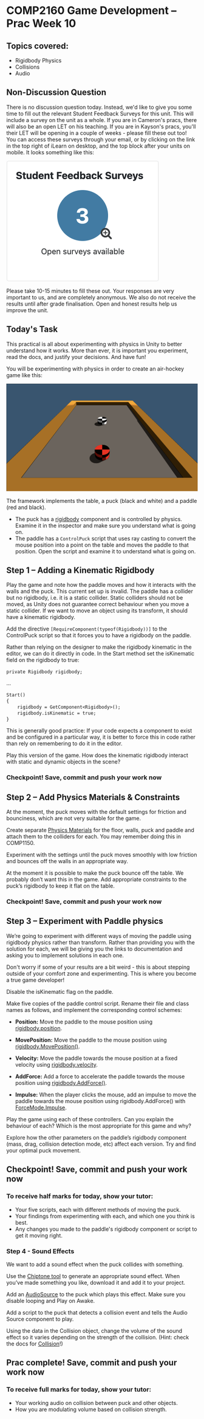 # COMP2160 Game Development – Prac Week 10

## Topics covered:
* Rigidbody Physics
* Collisions
* Audio

## Non-Discussion Question
There is no discussion question today. Instead, we'd like to give you some time to fill out the relevant Student Feedback Surveys for this unit. This will include a survey on the unit as a whole. If you are in Cameron's pracs, there will also be an open LET on his teaching. If you are in Kayson's pracs, you'll their LET will be opening in a couple of weeks - please fill these out too! You can access these surveys through your email, or by clicking on the link in the top right of iLearn on desktop, and the top block after your units on mobile. It looks something like  this:

![An image of the student survey block, which states how many surveys are avaliable](images/Week10_studentsurveys.png)

Please take 10-15 minutes to fill these out. Your responses are very important to us, and are completely anonymous. We also do not receive the results until after grade finalisation. Open and honest results help us improve the unit.

## Today's Task
This practical is all about experimenting with physics in Unity to better understand how it works. More than ever, it is important you experiment, read the docs, and justify your decisions. And have fun!

You will be experimenting with physics in order to create an air-hockey game like this:

![An image of an air hockey game in Unity. The table is brown, with a black and white puck and a red paddle](images/Week10_hockeypuck.png)
 
The framework implements the table, a puck (black and white) and a paddle (red and black). 
* The puck has a [rigidbody](https://docs.unity3d.com/ScriptReference/Rigidbody.html) component and is controlled by physics. Examine it in the inspector and make sure you understand what is going on.
* The paddle has a ```ControlPuck``` script that uses ray casting to convert the mouse position into a point on the table and moves the paddle to that position. Open the script and examine it to understand what is going on.

## Step 1 – Adding a Kinematic Rigidbody 
Play the game and note how the paddle moves and how it interacts with the walls and the puck. This current set up is invalid. The paddle has a collider but no rigidbody, i.e. it is a static collider. Static colliders should not be moved, as  Unity does not guarantee correct behaviour when you move a static collider. If we want to move an object using its transform, it should have a kinematic rigidbody.

Add the directive ```[RequireComponent(typeof(Rigidbody))]``` to the ControlPuck script so that it forces you to have a rigidbody on the paddle.

Rather than relying on the designer to make the rigidbody kinematic in the editor, we can do it directly in code. In the Start method set the isKinematic field on the rigidbody to true:

```
private Rigidbody rigidbody;
```
...
```
Start()
{
    rigidbody = GetComponent<Rigidbody>();
    rigidbody.isKinematic = true;
}
```

This is generally good practice: If your code expects a component to exist and be configured in a particular way, it is better to force this in code rather than rely on remembering to do it in the editor.

Play this version of the game. How does the kinematic rigidbody interact with static and dynamic objects in the scene?

### Checkpoint! Save, commit and push your work now


## Step 2 – Add Physics Materials & Constraints
At the moment, the puck moves with the default settings for friction and bounciness, which are not very suitable for the game.

Create separate [Physics Materials](https://docs.unity3d.com/2021.3/Documentation/Manual/class-PhysicMaterial.html) for the floor, walls, puck and paddle and attach them to the colliders for each. You may remember doing this in COMP1150.

Experiment with the settings until the puck moves smoothly with low friction and bounces off the walls in an appropriate way.

At the moment it is possible to make the puck bounce off the table. We probably don’t want this in the game. Add appropriate constraints to the puck’s rigidbody to keep it flat on the table.

### Checkpoint! Save, commit and push your work now

## Step 3 – Experiment with Paddle physics
We’re going to experiment with different ways of moving the paddle using rigidbody physics rather than transform. Rather than providing you with the solution for each, we will be giving you the links to documentation and asking you to implement solutions in each one. 

Don't worry if some of your results are a bit weird - this is about stepping outside of your comfort zone and experimenting. This is where you become a true game developer!

Disable the isKinematic flag on the paddle. 

Make five copies of the paddle control script. Rename their file and class names as follows, and implement the corresponding control schemes:

* <b>Position:</b> Move the paddle to the mouse position using [rigidbody.position](https://docs.unity3d.com/ScriptReference/Rigidbody-position.html).

* <b>MovePosition:</b> Move the paddle to the mouse position using [rigidbody.MovePosition()](https://docs.unity3d.com/ScriptReference/Rigidbody.MovePosition.html).

* <b>Velocity:</b> Move the paddle towards the mouse position at a fixed velocity using [rigidbody.velocity](https://docs.unity3d.com/ScriptReference/Rigidbody-velocity.html).

* <b>AddForce:</b> Add a force to accelerate the paddle towards the mouse position using [rigidbody.AddForce()](https://docs.unity3d.com/ScriptReference/Rigidbody.AddForce.html).

* <b>Impulse:</b> When the player clicks the mouse, add an impulse to move the paddle towards the mouse position using rigidbody.AddForce() with [ForceMode.Impulse](https://docs.unity3d.com/ScriptReference/ForceMode.Impulse.html). 

Play the game using each of these controllers. Can you explain the behaviour of each? Which is the most appropriate for this game and why?

Explore how the other parameters on the paddle’s rigidbody component (mass, drag, collision detection mode, etc) affect each version. Try and find your optimal puck movement.

## Checkpoint! Save, commit and push your work now

### To receive half marks for today, show your tutor:

* Your five scripts, each with different methods of moving the puck.
* Your findings from experimenting with each, and which one you think is best.
* Any changes you made to the paddle's rigidbody component or script to get it moving right.

### Step 4 - Sound Effects
We want to add a sound effect when the puck collides with something.

Use the [Chiptone tool](https://sfbgames.itch.io/chiptone) to generate an appropriate sound effect. When you’ve made something you like, download it and add it to your project.

Add an [AudioSource](https://docs.unity3d.com/Manual/class-AudioSource.html) to the puck which plays this effect. Make sure you disable looping and Play on Awake.

Add a script to the puck that detects a collision event and tells the Audio Source component to play. 

Using the data in the Collision object, change the volume of the sound effect so it varies depending on the strength of the collision. (Hint: check the docs for [Collision](https://docs.unity3d.com/ScriptReference/Collision.html)!)


## Prac complete! Save, commit and push your work now

### To receive full marks for today, show your tutor:

* Your working audio on collision between puck and other objects.
* How you are modulating volume based on collision strength.






